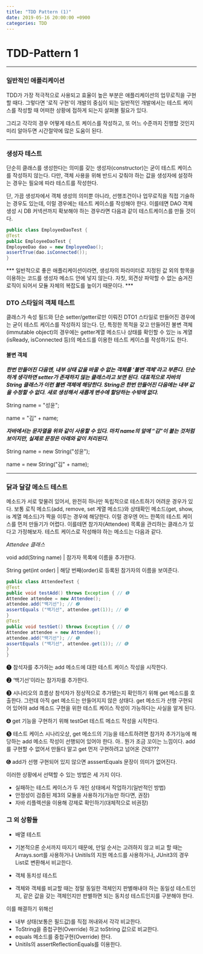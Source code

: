 ```yaml
---
title: "TDD Pattern (1)"
date: 2019-05-16 20:00:00 +0900
categories: TDD
---
```

# TDD-Pattern 1

------

### 일반적인 애플리케이션

TDD가 가장 적극적으로 사용되고 효율이 높은 부분은 애플리케이션의 업무로직을 구현할 때다. 그렇다면 '로직 구현'이 개발의 중심이 되는 일반적인 개발에서는 테스트 케이스를 작성할 때 어떠한 상황에 접하게 되는지 살펴볼 필요가 있다.

그리고 각각의 경우 어떻게 테스트 케이스를 작성하고, 또 어느 수준까지 진행할 것인지 미리 알아두면 시간절약에 많은 도움이 된다.

------

### 생성자 테스트

단순히 클래스를 생성한다는 의미를 갖는 생성자(constructor)는 굳이 테스트 케이스를 작성하지 않는다. 다만, 객체 사용을 위해 반드시 갖춰야 하는 값을 생성자에 설정하는 경우는 필요에 따라 테스트를 작성한다.

단, 가끔 생성자에서 객체 생성의 의미뿐 아니라, 선행조건이나 업무로직을 직접 기술하는 경우도 있는데, 이럴 경우에는 테스트 케이스를 작성해야 한다. 이를테면 DAO 객체 생성 시 DB 커넥션까지 확보해야 하는 경우라면 다음과 같이 테스트케이스를 만들 것이다.

```java
public class EmployeeDaoTest {
@Test
public EmployeeDaoTest {
EmployeeDao dao = new EmployeeDao();
assertTrue(dao.isConnected());
}
```

*** 일반적으로 좋은 애플리케이션이라면, 생성자의 파라미터로 지정된 값 외의 항목을 이용하는 코드를 생성자 메소드 안에 넣지 않는다. 자칫, 외견상 파악할 수 없는 숨겨진 로직이 되어서 모듈 자체의 복잡도를 높이기 때문이다. ***

### DTO 스타일의 객체 테스트

클래스가 속성 필드와 단순 setter/getter로만 이뤄진 DTO1 스타일로 만들어진 경우에는 굳이 테스트 케이스를 작성하지 않는다. 단, 특정한 목적을 갖고 만들어진 불변 객체(immutable object)의 경우에는 getter계열 메소드나 상태를 확인할 수 있는 is 계열(isReady, isConnected 등)의 메소드를 이용한 테스트 케이스를 작성하기도 한다.

#### 불변 객체

***한번 만들어진 다음엔, 내부 상태 값을 바꿀 수 없는 객체를 ‘불변 객체’라고 부른다. 단순하게 생각하면 setter가 존재하지 않는 클래스라고 보면 된다. 대표적으로 자바의 String 클래스가 이런 불변 객체에 해당한다. String은 한번 만들어진 다음에는 내부 값을 수정할 수 없다. 새로 생성해서 새롭게 변수에 할당하는 수밖에 없다.***

String name = "성윤";

name = "김" + name;

***자바에서는 문자열을 위와 같이 사용할 수 있다. 마치 name의 앞에 “김”이 붙는 것처럼 보이지만, 실제로 문장은 아래와 같이 처리된다.***

String name = new String("성윤");

name = new String("김" + name);

------

### 닭과 달걀 메소드 테스트

메소드가 서로 맞물려 있어서, 완전히 하나만 독립적으로 테스트하기 어려운 경우가 있다. 보통 로직 메소드(add, remove, set 계열 메소드)와 상태확인 메소드(get, show, is 계열 메소드)가 짝을 이루는 경우에 해당한다. 이럴 경우엔 어느 한쪽의 테스트 케이스를 먼저 만들기가 어렵다. 이를테면 참가자(Attendee) 목록을 관리하는 클래스가 있다고 가정해보자. 테스트 케이스로 작성해야 하는 메소드는 다음과 같다.

*Attendee 클래스*

void add(String name)  |  참가자 목록에 이름을 추가한다.

String get(int order)  |  해당 번째(order)로 등록된 참가자의 이름을 보여준다.

```java
public class AttendeeTest {
@Test
public void testAdd() throws Exception { // ➊
Attendee attendee = new Attendee();
attendee.add("백기선"); // ➋
assertEquals ("백기선", attendee.get(1)); // ➌
}
@Test
public void testGet() throws Exception { // ➍
Attendee attendee = new Attendee();
attendee.add("백기선"); // ➎
assertEquals ("백기선", attendee.get(1)); // ➏
}
}
```

➊ 참석자를 추가하는 add 메소드에 대한 테스트 케이스 작성을 시작한다.

➋ ‘백기선’이라는 참가자를 추가한다.

➌ 시나리오의 흐름상 참석자가 정상적으로 추가됐는지 확인하기 위해 get 메소드를 호출한다. 그런데 아직 get 메소드는 만들어지지 않은 상태다. get 메소드가 선행 구현되어 있어야 add 메소드 구현을 위한 테스트 케이스 작성이 가능하다는 사실을 알게 된다.

➍ get 기능을 구현하기 위해 testGet 테스트 메소드 작성을 시작한다.

➎ 테스트 케이스 시나리오상, get 메소드의 기능을 테스트하려면 참가자 추가기능에 해당하는 add 메소드 작성이 선행되어 있어야 한다. 아.. 뭔가 조금 꼬이는 느낌이다. add를 구현할 수 없어서 만들다 말고 get 먼저 구현하려고 넘어온 건데???

➏ add가 선행 구현되어 있지 않으면 asssertEquals 문장이 의미가 없어진다.

이러한 상황에서 선택할 수 있는 방법은 세 가지 이다.

- 실패하는 테스트 케이스가 두 개인 상태에서 작업하기(일반적인 방법)
- 안정성이 검증된 제3의 모듈을 사용하기(가능만 하다면, 권장)
- 자바 리플렉션을 이용해 강제로 확인하기(대체적으로 비권장)

### 그 외 상황들

- 배열 테스트

- 기본적으론 순서까지 따지기 때문에, 만일 순서는 고려하지 않고 비교 할 때는 Arrays.sort를 사용하거나 Unitils의 지원 메소드를 사용하거나, JUnit3의 경우 List로 변환해서 비교한다.

- 객체 동치성 테스트

- 객체와 객체를 비교할 때는 정말 동일한 객체인지 판별해내야 하는 동일성 테스트인지, 같은 값을 갖는 객체인지만 판별하면 되는 동치성 테스트인지를 구분해야 한다.

이를 해결하기 위해선

- 내부 상태(보통은 필드값)를 직접 꺼내와서 각각 비교한다.
- ToString을 중첩구현(Override) 하고 toString 값으로 비교한다.
- equals 메소드를 중첩구현(Override) 한다.
- Unitils의 assertReflectionEquals를 이용한다.
